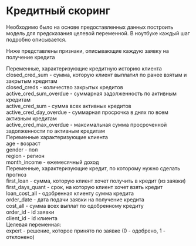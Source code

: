 # Кредитный скоринг

Необходимо было на основе предоставленных данных построить модель для предсказания
целевой переменной. В ноутбуке каждый шаг подробно описывается. <br />

Ниже представлены признаки, описывающие каждую заявку на получение кредита

Переменные, характеризующие кредитную историю клиента
closed_cred_sum - сумма, которую клиент выплатил по ранее взятым и закрытым
кредитам<br />
closed_creds - количество закрытых кредитов<br />
active_cred_sum_overdue - суммарная задолженность по активным кредитам<br />
active_cred_sum - сумма всех активных кредитов<br />
active_cred_day_overdue - суммарная просрочка в днях по всем активным кредитам<br />
active_cred_max_overdue - максимальная сумма просроченной задолженности по
активным кредитам<br />
Переменные характеризующие клиента<br />
age - возраст<br />
gender - пол<br />
region - регион<br />
month_income - ежемесячный доход<br />
Переменные, характеризующие кредит, по которому нужно сделать
прогноз<br />
first_loan - сумма, которую клиент хочет получить в кредит (из заявки)<br />
first_days_quant - срок, на которую клиент хочет взять кредит<br />
loan_cost_all - одобренная клиенту сумма кредита<br />
order_date - дата подачи заявки на получение кредита<br />
cost_all - сумма всех выплат по одобренному кредиту<br />
order_id - id заявки<br />
client_id - id клиента<br />
Целевая переменная:<br />
expert - решение, которое принято по заявке (0 - одобрено, 1 - отклонено)
